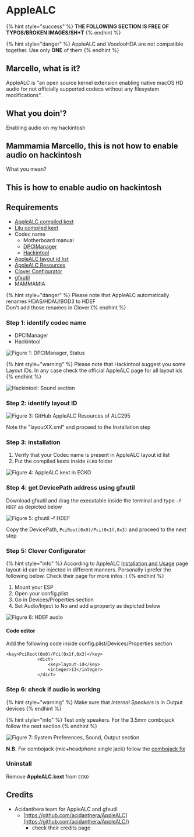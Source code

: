 # AppleALC

{% hint style="success" %}
**THE FOLLOWING SECTION IS FREE OF TYPOS/BROKEN IMAGES/SH\*T**
{% endhint %}

{% hint style="danger" %}
AppleALC and VoodooHDA are not compatible together. Use only **ONE** of them
{% endhint %}

## Marcello, what is it?

AppleALC is "an open source kernel extension enabling native macOS HD audio for not officially supported codecs without any filesystem modifications".

## What you doin'?

Enabling audio on my hackintosh

## Mammamia Marcello, this is not how to enable audio on hackintosh

What you mean?

## This is how to enable audio on hackintosh

## Requirements

* [AppleALC compiled kext](https://github.com/acidanthera/AppleALC/releases)
* [Lilu compiled kext](https://github.com/acidanthera/Lilu/releases)
* Codec name
  * Motherboard manual
  * [DPCIManager](https://github.com/MuntashirAkon/DPCIManager/releases)
  * [Hackintool](http://headsoft.com.au/download/mac/Hackintool.zip)
* [AppleALC layout id list](https://github.com/acidanthera/AppleALC/wiki/Supported-codecs)
* [AppleALC Resources](https://github.com/acidanthera/AppleALC/tree/master/Resources)
* [Clover Configurator](https://mackie100projects.altervista.org/download-clover-configurator/)
* [gfxutil](https://github.com/acidanthera/gfxutil/releases/latest)
* MAMMAMIA

{% hint style="danger" %}
Please note that AppleALC automatically renames HDAS/HDAU/BOD3 to HDEF  
Don't add those renames in Clover
{% endhint %}

### Step 1: identify codec name

* DPCIManager
* Hackintool

![Figure 1: DPCIManager, Status](../.gitbook/assets/image%20%2844%29.png)

{% hint style="warning" %}
Please note that Hackintool suggest you some Layout IDs. In any case check the official AppleALC page for all layout ids
{% endhint %}

![Hackintool: Sound section](../.gitbook/assets/image%20%2817%29.png)

### Step 2: identify layout ID

![Figure 3: GitHub AppleALC Resources of ALC295](../.gitbook/assets/image%20%2835%29.png)

Note the "layoutXX.xml" and proceed to the Installation step

### Step 3: installation

1. Verify that your Codec name is present in AppleALC layout id list
2. Put the compiled kexts inside `ECKO` folder

![Figure 4: AppleALC.kext in ECKO](../.gitbook/assets/image%20%2848%29.png)

### Step 4: get DevicePath address using gfxutil

Download gfxutil and drag the executable inside the terminal and type `-f HDEF` as depicted below

![Figure 5: gfxutil -f HDEF](../.gitbook/assets/image%20%2815%29.png)

Copy the DevicePath, `PciRoot(0x0)/Pci(0x1f,0x3)` and proceed to the next step

### Step 5: Clover Configurator

{% hint style="info" %}
According to AppleALC [Installation and Usage](https://github.com/acidanthera/AppleALC/wiki/Installation-and-usage) page layout-id can be injected in different manners. Personally i prefer the following below. Check their page for more infos :\)
{% endhint %}

1. Mount your ESP 
2. Open your config.plist
3. Go in Devices/Properties section
4. Set Audio/Inject to No and add a property as depicted below

![Figure 6: HDEF audio](../.gitbook/assets/image%20%283%29.png)

#### Code editor

Add the following code inside config.plist/Devices/Properties section

```text
<key>PciRoot(0x0)/Pci(0x1f,0x3)</key>
            <dict>
                <key>layout-id</key>
                <integer>13</integer>
            </dict>
```

### Step 6: check if audio is working

{% hint style="warning" %}
Make sure that _Internal Speakers_ is in Output devices
{% endhint %}

{% hint style="info" %}
Test only speakers. For the 3.5mm combojack follow the next section
{% endhint %}

![Figure 7: System Preferences, Sound, Output section](../.gitbook/assets/image%20%2825%29.png)

**N.B.** For combojack \(mic+headphone single jack\) follow the [combojack fix](3.5mm-combojack.md)

### Uninstall

Remove **AppleALC.kext** from `ECKO`

## Credits

* Acidanthera team for AppleALC and gfxutil
  * [https://github.com/acidanthera/AppleALC](https://github.com/acidanthera/AppleALC/) 
    * check their credits page

